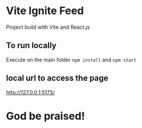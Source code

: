 # Vite Ignite Feed

Project build with Vite and React.js

## To run locally

Execute on the main folder ```npm install``` and ```npm start```

## local url to access the page

http://127.0.0.1:5173/

# God be praised!
